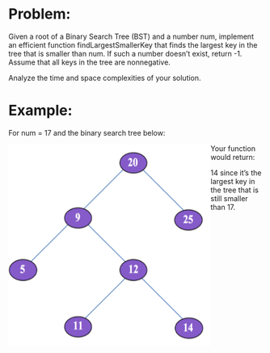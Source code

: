 # Problem:

Given a root of a Binary Search Tree (BST) and a number num, implement an efficient function findLargestSmallerKey that finds the largest key in the tree that is smaller than num. If such a number doesn’t exist, return -1. Assume that all keys in the tree are nonnegative.

Analyze the time and space complexities of your solution.

# Example:

For num = 17 and the binary search tree below:

<div>
<img align="left" width="400" height="400" src="https://github.com/thomaszhangg/PrampAlgos/blob/master/Largest%20Smaller%20BST%20Key/example.png">
</div>

Your function would return:

14 since it’s the largest key in the tree that is still smaller than 17.
